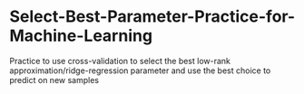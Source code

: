 # Select-Best-Parameter-Practice-for-Machine-Learning
Practice to use cross-validation to select the best low-rank approximation/ridge-regression parameter and use the best choice to predict on new samples
